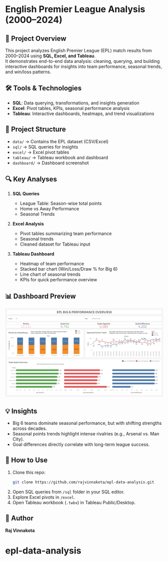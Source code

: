# English Premier League Analysis (2000–2024)

## 📌 Project Overview
This project analyzes English Premier League (EPL) match results from 2000–2024 using **SQL, Excel, and Tableau**.  
It demonstrates end-to-end data analysis: cleaning, querying, and building interactive dashboards for insights into team performance, seasonal trends, and win/loss patterns.

## 🛠 Tools & Technologies
- **SQL**: Data querying, transformations, and insights generation
- **Excel**: Pivot tables, KPIs, seasonal performance analysis
- **Tableau**: Interactive dashboards, heatmaps, and trend visualizations

## 📂 Project Structure
- `data/` → Contains the EPL dataset (CSV/Excel)
- `sql/` → SQL queries for insights
- `excel/` → Excel pivot tables
- `tableau/` → Tableau workbook and dashboard
- `dashboard/` → Dashboard screenshot

## 🔍 Key Analyses
1. **SQL Queries**
   - League Table: Season-wise total points
   - Home vs Away Performance
   - Seasonal Trends

2. **Excel Analysis**
   - Pivot tables summarizing team performance
   - Seasonal trends
   - Cleaned dataset for Tableau input

3. **Tableau Dashboard**
   - Heatmap of team performance
   - Stacked bar chart (Win/Loss/Draw % for Big 6)
   - Line chart of seasonal trends
   - KPIs for quick performance overview

## 📊 Dashboard Preview
![Dashboard Screenshot](dashboard/dashboard.png)

## 💡 Insights
- Big 6 teams dominate seasonal performance, but with shifting strengths across decades.
- Seasonal points trends highlight intense rivalries (e.g., Arsenal vs. Man City).
- Goal differences directly correlate with long-term league success.

## 🚀 How to Use
1. Clone this repo:
   ```bash
   git clone https://github.com/rajvinnakota/epl-data-analysis.git
   ```
2. Open SQL queries from `/sql` folder in your SQL editor.
3. Explore Excel pivots in `/excel`.
4. Open Tableau workbook (`.twbx`) in Tableau Public/Desktop.

## 👤 Author
**Raj Vinnakota** 
# epl-data-analysis
